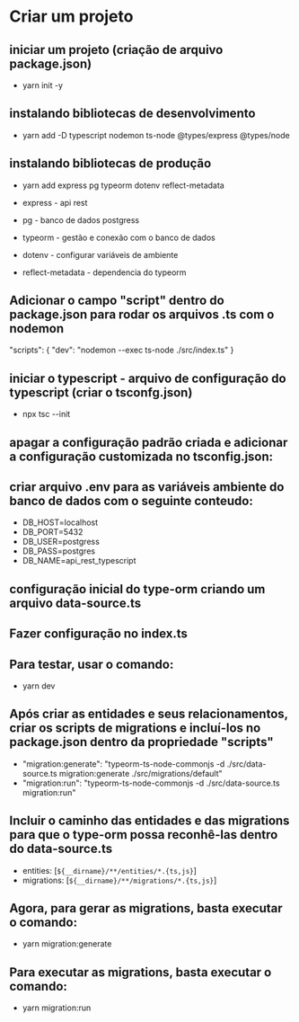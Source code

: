 # Criar um projeto

## iniciar um projeto (criação de arquivo package.json)
 - yarn init -y

## instalando bibliotecas de desenvolvimento
 - yarn add -D typescript nodemon ts-node @types/express @types/node

## instalando bibliotecas de produção
 - yarn add express pg typeorm dotenv reflect-metadata

 - express - api rest
 - pg - banco de dados postgress
 - typeorm - gestão e conexão com o banco de dados
 - dotenv - configurar variáveis de ambiente
 - reflect-metadata - dependencia do typeorm

## Adicionar o campo "script" dentro do package.json para rodar os arquivos .ts com o nodemon
"scripts": {
    "dev": "nodemon --exec ts-node ./src/index.ts"
  }

## iniciar o typescript - arquivo de configuração do typescript (criar o tsconfg.json) 
 - npx tsc --init

## apagar a configuração padrão criada e adicionar a configuração customizada no tsconfig.json:


## criar arquivo .env para as variáveis ambiente do banco de dados com o seguinte conteudo:
 - DB_HOST=localhost
 - DB_PORT=5432
 - DB_USER=postgress
 - DB_PASS=postgres
 - DB_NAME=api_rest_typescript


## configuração inicial do type-orm criando um arquivo data-source.ts

## Fazer configuração no index.ts

## Para testar, usar o comando:
 - yarn dev

 ## Após criar as entidades e seus relacionamentos, criar os scripts de migrations e incluí-los no package.json dentro da propriedade "scripts"
  - "migration:generate": "typeorm-ts-node-commonjs -d ./src/data-source.ts migration:generate ./src/migrations/default"
  - "migration:run": "typeorm-ts-node-commonjs -d ./src/data-source.ts migration:run"

## Incluir o caminho das entidades e das migrations para que o type-orm possa reconhê-las dentro do data-source.ts
 - entities: [`${__dirname}/**/entities/*.{ts,js}`]
 - migrations: [`${__dirname}/**/migrations/*.{ts,js}`]

## Agora, para gerar as migrations, basta executar o comando:
 - yarn migration:generate

## Para executar as migrations, basta executar o comando:
 - yarn migration:run